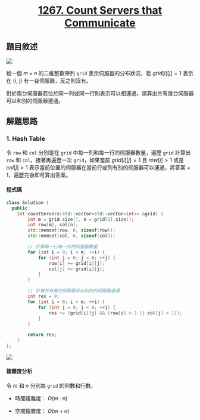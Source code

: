 # <center> [1267. Count Servers that Communicate](https://leetcode.com/problems/count-servers-that-communicate/description/) </center>

## 題目敘述

[![](https://i.imgur.com/6A7WhRI.png)](https://i.imgur.com/6A7WhRI.png)

給一個 $m \times n$ 的二維整數陣列 `grid` 表示伺服器的分布狀況，若 $grid[i][j] = 1$ 表示在 (i, j) 有一台伺服器，反之則沒有。

對於兩台伺服器若位於同一列或同一行則表示可以相連通，請算出共有幾台伺服器可以和別的伺服器連通。

## 解題思路

### 1. Hash Table

令 `row` 和 `col` 分別是在 `grid` 中每一列和每一行的伺服器數量，遍歷 `grid` 計算出 `row` 和 `col`，接著再遍歷一次 `grid`，如果當前 $grid[i][j] = 1$ 且 $row[i] > 1$ 或是 $col[j] > 1$ 表示當前位置的伺服器在當前行或列有別的伺服器可以連通，將答案 + 1，遍歷完後即可算出答案。

#### 程式碼

```cpp {.line-numbers}
class Solution {
  public:
    int countServers(std::vector<std::vector<int>> &grid) {
        int m = grid.size(), n = grid[0].size();
        int row[m], col[n];
        std::memset(row, 0, sizeof(row));
        std::memset(col, 0, sizeof(col));

        // 計算每一行每一列的伺服器數量
        for (int i = 0; i < m; ++i) {
            for (int j = 0; j < n; ++j) {
                row[i] += grid[i][j];
                col[j] += grid[i][j];
            }
        }

        // 計算共有幾台伺服器可以和別的伺服器連通
        int res = 0;
        for (int i = 0; i < m; ++i) {
            for (int j = 0; j < n; ++j) {
                res += (grid[i][j] && (row[i] > 1 || col[j] > 1));
            }
        }

        return res;
    }
};
```

[![](https://i.imgur.com/zYMTHuy.png)](https://i.imgur.com/zYMTHuy.png)

#### 複雜度分析

令 $m$ 和 $n$ 分別為 `grid` 的列數和行數。

- 時間複雜度： $O(m \cdot n)$

- 空間複雜度： $O(m + n)$
